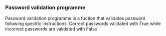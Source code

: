 ### Password validation programme 
Password validation programme is a fuction that validates password following specific instructions. Correct passwords validated with True while incorrect passwords are validated with False

